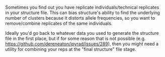 Sometimes you find out you have replicate individuals/technical replicates in your structure file. This can bias structure's ability to find the underlying number of clusters because it distorts allele frequencies, so you want to remove/combine replicates of the same individuals.

Ideally you'd go back to whatever data you used to generate the structure file in the first place, but if for some reason that is not possible (e.g. https://github.com/dereneaton/ipyrad/issues/289), then you might need a utility for combining your reps at the "final structure" file stage.


